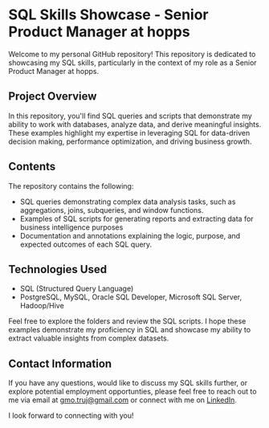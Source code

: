 # SQL Skills Showcase - Senior Product Manager at hopps

Welcome to my personal GitHub repository! This repository is dedicated to showcasing my SQL skills, particularly in the context of my role as a Senior Product Manager at hopps.

## Project Overview
In this repository, you'll find SQL queries and scripts that demonstrate my ability to work with databases, analyze data, and derive meaningful insights. These examples highlight my expertise in leveraging SQL for data-driven decision making, performance optimization, and driving business growth.

## Contents
The repository contains the following:

- SQL queries demonstrating complex data analysis tasks, such as aggregations, joins, subqueries, and window functions.
- Examples of SQL scripts for generating reports and extracting data for business intelligence purposes
- Documentation and annotations explaining the logic, purpose, and expected outcomes of each SQL query.

## Technologies Used
- SQL (Structured Query Language)
- PostgreSQL, MySQL, Oracle SQL Developer, Microsoft SQL Server, Hadoop/Hive

Feel free to explore the folders and review the SQL scripts. I hope these examples demonstrate my proficiency in SQL and showcase my ability to extract valuable insights from complex datasets.

## Contact Information
If you have any questions, would like to discuss my SQL skills further, or explore potential employment opportunties, please feel free to reach out to me via email at gmo.truj@gmail.com or connect with me on [LinkedIn](https://https://www.linkedin.com/in/guillermo-trujillo-8176a931/).

I look forward to connecting with you!

